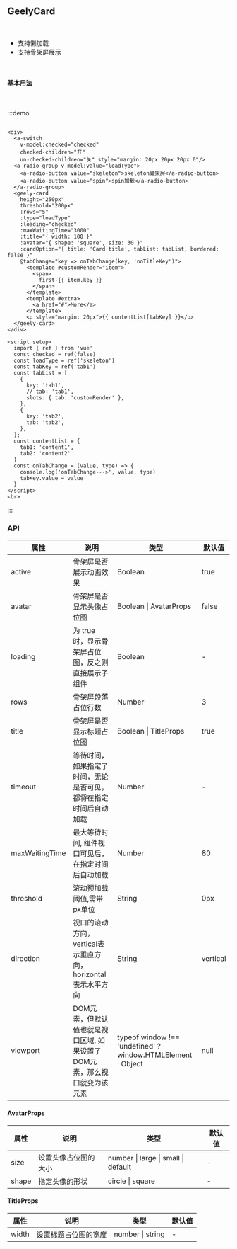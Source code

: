 <br>

## GeelyCard

<br>

* 支持懒加载
* 支持骨架屏展示

<br>

#### 基本用法
<br>

:::demo 
```vue

<div>
  <a-switch 
    v-model:checked="checked" 
    checked-children="开" 
    un-checked-children="关" style="margin: 20px 20px 20px 0"/>
  <a-radio-group v-model:value="loadType">
    <a-radio-button value="skeleton">skeleton骨架屏</a-radio-button>
    <a-radio-button value="spin">spin加载</a-radio-button>
  </a-radio-group> 
  <geely-card 
    height="250px"
    threshold="200px" 
    :rows="5" 
    :type="loadType"
    :loading="checked"
    :maxWaitingTime="3000" 
    :title="{ width: 100 }"
    :avatar="{ shape: 'square', size: 30 }" 
    :cardOption="{ title: 'Card title', tabList: tabList, bordered: false }"
    @tabChange="key => onTabChange(key, 'noTitleKey')">
      <template #customRender="item">
        <span>
          first-{{ item.key }}
        </span>
      </template>
      <template #extra>
        <a href="#">More</a>
      </template>
      <p style="margin: 20px">{{ contentList[tabKey] }}</p>
  </geely-card>
</div>

<script setup>
  import { ref } from 'vue'
  const checked = ref(false)
  const loadType = ref('skeleton')
  const tabKey = ref('tab1')
  const tabList = [
    {
      key: 'tab1',
      // tab: 'tab1',
      slots: { tab: 'customRender' },
    },
    {
      key: 'tab2',
      tab: 'tab2',
    },
  ];
  const contentList = {
    tab1: 'content1',
    tab2: 'content2'
  }
  const onTabChange = (value, type) => {
    console.log('onTabChange--->', value, type)
    tabKey.value = value
  }
</script>  
<br>
```
:::

### API

| 属性 | 说明 | 类型 | 默认值 |
| ---  | --- | --- | --- |
| active | 骨架屏是否展示动画效果 | Boolean | true |
| avatar | 骨架屏是否显示头像占位图 | Boolean \| AvatarProps | false |
| loading | 为 true 时，显示骨架屏占位图，反之则直接展示子组件 | Boolean  | - |
| rows | 骨架屏段落占位行数 | Number | 3|
| title | 骨架屏是否显示标题占位图 | Boolean \| TitleProps | true |
| timeout | 等待时间，如果指定了时间，无论是否可见，都将在指定时间后自动加载 | Number | - |
| maxWaitingTime | 最大等待时间, 组件视口可见后，在指定时间后自动加载 | Number | 80 |
| threshold | 滚动预加载阈值,需带px单位 | String | 0px
| direction | 视口的滚动方向，vertical表示垂直方向，horizontal表示水平方向 | String | vertical |
| viewport | DOM元素，但默认值也就是视口区域, 如果设置了DOM元素，那么视口就变为该元素 |  typeof window !== 'undefined' ? window.HTMLElement : Object | null |

#### AvatarProps

| 属性 | 说明 | 类型 | 默认值 |
| ---  | --- | --- | --- |
| size | 设置头像占位图的大小 | number \| large \| small \| default | - |
| shape | 指定头像的形状 | circle \| square | - |

#### TitleProps
| 属性 | 说明 | 类型 | 默认值 |
| ---  | --- | --- | --- |
| width | 设置标题占位图的宽度 | number \| string | - |